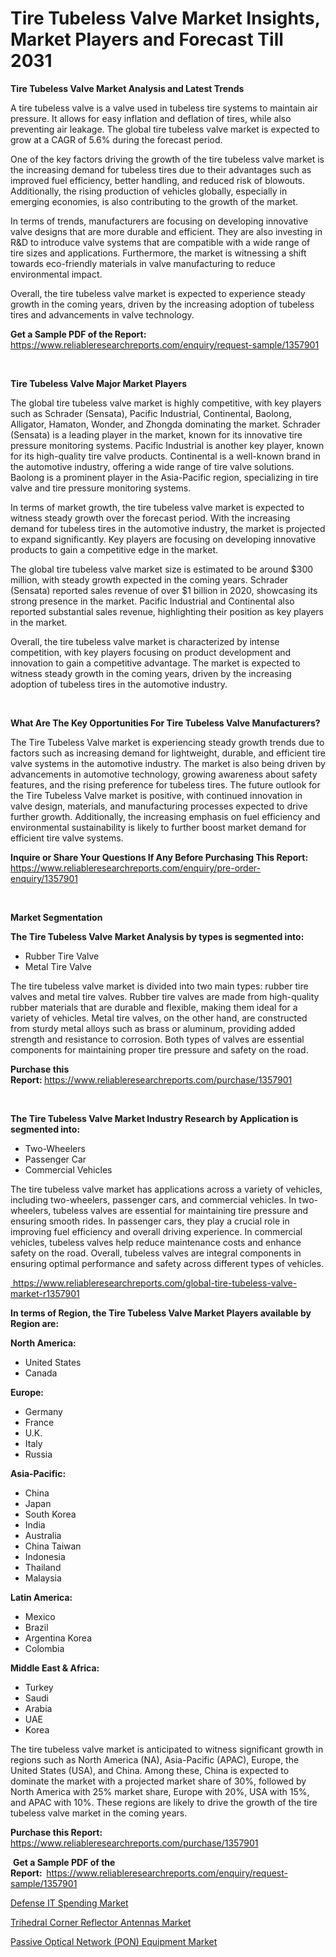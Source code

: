 <p><h1>Tire Tubeless Valve Market Insights, Market Players and Forecast Till 2031</h1></p><p><strong>Tire Tubeless Valve Market Analysis and Latest Trends</strong></p>
<p><p>A tire tubeless valve is a valve used in tubeless tire systems to maintain air pressure. It allows for easy inflation and deflation of tires, while also preventing air leakage. The global tire tubeless valve market is expected to grow at a CAGR of 5.6% during the forecast period. </p><p>One of the key factors driving the growth of the tire tubeless valve market is the increasing demand for tubeless tires due to their advantages such as improved fuel efficiency, better handling, and reduced risk of blowouts. Additionally, the rising production of vehicles globally, especially in emerging economies, is also contributing to the growth of the market.</p><p>In terms of trends, manufacturers are focusing on developing innovative valve designs that are more durable and efficient. They are also investing in R&D to introduce valve systems that are compatible with a wide range of tire sizes and applications. Furthermore, the market is witnessing a shift towards eco-friendly materials in valve manufacturing to reduce environmental impact.</p><p>Overall, the tire tubeless valve market is expected to experience steady growth in the coming years, driven by the increasing adoption of tubeless tires and advancements in valve technology.</p></p>
<p><strong>Get a Sample PDF of the Report:&nbsp;</strong> <a href="https://www.reliableresearchreports.com/enquiry/request-sample/1357901">https://www.reliableresearchreports.com/enquiry/request-sample/1357901</a></p>
<p>&nbsp;</p>
<p><strong>Tire Tubeless Valve Major Market Players</strong></p>
<p><p>The global tire tubeless valve market is highly competitive, with key players such as Schrader (Sensata), Pacific Industrial, Continental, Baolong, Alligator, Hamaton, Wonder, and Zhongda dominating the market. Schrader (Sensata) is a leading player in the market, known for its innovative tire pressure monitoring systems. Pacific Industrial is another key player, known for its high-quality tire valve products. Continental is a well-known brand in the automotive industry, offering a wide range of tire valve solutions. Baolong is a prominent player in the Asia-Pacific region, specializing in tire valve and tire pressure monitoring systems.</p><p>In terms of market growth, the tire tubeless valve market is expected to witness steady growth over the forecast period. With the increasing demand for tubeless tires in the automotive industry, the market is projected to expand significantly. Key players are focusing on developing innovative products to gain a competitive edge in the market.</p><p>The global tire tubeless valve market size is estimated to be around $300 million, with steady growth expected in the coming years. Schrader (Sensata) reported sales revenue of over $1 billion in 2020, showcasing its strong presence in the market. Pacific Industrial and Continental also reported substantial sales revenue, highlighting their position as key players in the market.</p><p>Overall, the tire tubeless valve market is characterized by intense competition, with key players focusing on product development and innovation to gain a competitive advantage. The market is expected to witness steady growth in the coming years, driven by the increasing adoption of tubeless tires in the automotive industry.</p></p>
<p>&nbsp;</p>
<p><strong>What Are The Key Opportunities For Tire Tubeless Valve Manufacturers?</strong></p>
<p><p>The Tire Tubeless Valve market is experiencing steady growth trends due to factors such as increasing demand for lightweight, durable, and efficient tire valve systems in the automotive industry. The market is also being driven by advancements in automotive technology, growing awareness about safety features, and the rising preference for tubeless tires. The future outlook for the Tire Tubeless Valve market is positive, with continued innovation in valve design, materials, and manufacturing processes expected to drive further growth. Additionally, the increasing emphasis on fuel efficiency and environmental sustainability is likely to further boost market demand for efficient tire valve systems.</p></p>
<p><strong>Inquire or Share Your Questions If Any Before Purchasing This Report:</strong> <a href="https://www.reliableresearchreports.com/enquiry/pre-order-enquiry/1357901">https://www.reliableresearchreports.com/enquiry/pre-order-enquiry/1357901</a></p>
<p>&nbsp;</p>
<p><strong>Market Segmentation</strong></p>
<p><strong>The Tire Tubeless Valve Market Analysis by types is segmented into:</strong></p>
<p><ul><li>Rubber Tire Valve</li><li>Metal Tire Valve</li></ul></p>
<p><p>The tire tubeless valve market is divided into two main types: rubber tire valves and metal tire valves. Rubber tire valves are made from high-quality rubber materials that are durable and flexible, making them ideal for a variety of vehicles. Metal tire valves, on the other hand, are constructed from sturdy metal alloys such as brass or aluminum, providing added strength and resistance to corrosion. Both types of valves are essential components for maintaining proper tire pressure and safety on the road.</p></p>
<p><strong>Purchase this Report:&nbsp;</strong><a href="https://www.reliableresearchreports.com/purchase/1357901">https://www.reliableresearchreports.com/purchase/1357901</a></p>
<p>&nbsp;</p>
<p><strong>The Tire Tubeless Valve Market Industry Research by Application is segmented into:</strong></p>
<p><ul><li>Two-Wheelers</li><li>Passenger Car</li><li>Commercial Vehicles</li></ul></p>
<p><p>The tire tubeless valve market has applications across a variety of vehicles, including two-wheelers, passenger cars, and commercial vehicles. In two-wheelers, tubeless valves are essential for maintaining tire pressure and ensuring smooth rides. In passenger cars, they play a crucial role in improving fuel efficiency and overall driving experience. In commercial vehicles, tubeless valves help reduce maintenance costs and enhance safety on the road. Overall, tubeless valves are integral components in ensuring optimal performance and safety across different types of vehicles.</p></p>
<p><a href="https://www.reliableresearchreports.com/global-tire-tubeless-valve-market-r1357901">&nbsp;https://www.reliableresearchreports.com/global-tire-tubeless-valve-market-r1357901</a></p>
<p><strong>In terms of Region, the Tire Tubeless Valve Market Players available by Region are:</strong></p>
<p>
    <p> <strong> North America: </strong>
        <ul>
            <li>United States</li>
            <li>Canada</li>
        </ul>
        </p> 
    <p> <strong> Europe: </strong>
        <ul>
            <li>Germany</li>
            <li>France</li>
            <li>U.K.</li>
            <li>Italy</li>
            <li>Russia</li>
        </ul>
        </p> 
    <p> <strong> Asia-Pacific: </strong>
        <ul>
            <li>China</li>
            <li>Japan</li>
            <li>South Korea</li>
            <li>India</li>
            <li>Australia</li>
            <li>China Taiwan</li>
            <li>Indonesia</li>
            <li>Thailand</li>
            <li>Malaysia</li>
        </ul>
        </p> 
    <p> <strong> Latin America: </strong>
        <ul>
            <li>Mexico</li>
            <li>Brazil</li>
            <li>Argentina Korea</li>
            <li>Colombia</li>
        </ul>
        </p> 
    <p> <strong> Middle East & Africa: </strong>
        <ul>
            <li>Turkey</li>
            <li>Saudi</li>
            <li>Arabia</li>
            <li>UAE</li>
            <li>Korea</li>
        </ul>
    </p>
    </p>
<p><p>The tire tubeless valve market is anticipated to witness significant growth in regions such as North America (NA), Asia-Pacific (APAC), Europe, the United States (USA), and China. Among these, China is expected to dominate the market with a projected market share of 30%, followed by North America with 25% market share, Europe with 20%, USA with 15%, and APAC with 10%. These regions are likely to drive the growth of the tire tubeless valve market in the coming years.</p></p>
<p><strong>Purchase this Report: </strong><a href="https://www.reliableresearchreports.com/purchase/1357901">https://www.reliableresearchreports.com/purchase/1357901</a></p>
<p>&nbsp;<strong>Get a Sample PDF of the Report:&nbsp;&nbsp;</strong><a href="https://www.reliableresearchreports.com/enquiry/request-sample/1357901">https://www.reliableresearchreports.com/enquiry/request-sample/1357901</a></p>
<p><strong></strong></p>
<p><p><a href="https://www.linkedin.com/pulse/defense-spending-market-analysis-sze-forecasted-period-from-2024-qglof?trackingId=BcZUmbk2y1JMyTaUh2Y%2Bbg%3D%3D">Defense IT Spending Market</a></p><p><a href="https://www.linkedin.com/pulse/trihedral-corner-reflector-antennas-market-outlook-industry-overview-gof5e?trackingId=nHmPXbs4fZHb5XqMdgS71g%3D%3D">Trihedral Corner Reflector Antennas Market</a></p><p><a href="https://www.linkedin.com/pulse/passive-optical-network-pon-equipment-market-trends-7agye?trackingId=T12R6iIaz8LwI9kicrC%2FhA%3D%3D">Passive Optical Network (PON) Equipment Market</a></p></p>